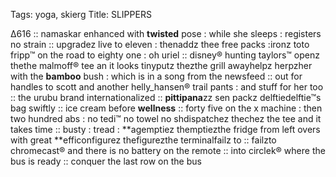 Tags:  yoga, skierg 
Title: SLIPPERS
  
Δ616 :: namaskar enhanced with **twisted** pose : while she sleeps : registers no strain :: upgradez live to eleven : thenaddz thee free packs :ironz toto fripp™ on the road to eighty one : oh uriel :: disney® hunting taylors™ openz thethe malmoff® tee an it looks tinyputz thezthe grill awayhelpz herpzher with the **bamboo** bush : which is in a song from the newsfeed :: out for handles to scott and another helly_hansen® trail pants : and stuff for her too :: the urubu brand internationalized :: **pittipana**zz sen packz delftiedelftie™s bag swiftly :: ice cream before **wellness** :: forty five on the x machine : then two hundred abs : no tedi™ no towel no shdispatchez  thechez the tee and it takes time :: busty : tread : **agemptiez themptiezthe fridge from left overs with great **efficonfigurez thefigurezthe terminalfailz to :: failzto chromecast® and there is no battery on the remote :: into circlek® where the bus is ready :: conquer the last row on the bus
<!--staceyJoaXN0b3J5IjpbNDc2OTgyNz k4LC02NTk0NjgwNTddfQk0NjgwNTddfQ==
-->